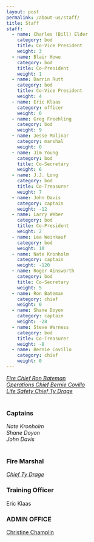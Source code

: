 ```yaml
---
layout: post
permalink: /about-us/staff/
title: Staff
staff:
  - name: Charles (Bill) Elder
    category: bod
    title: Co-Vice President
    weight: 3
  - name: Blair Howe
    category: bod
    title: Co-President
    weight: 1
  - name: Darrin Rutt
    category: bod
    title: Co-Vice President
    weight: 4
  - name: Eric Klaas
    category: officer
    weight: 0
  - name: Greg Freehling
    category: bod
    weight: 9
  - name: Jesse Molinar
    category: marshal
    weight: 0
  - name: Jim Young
    category: bod
    title: Co-Secretary
    weight: 6
  - name: J.J. Long
    category: bod
    title: Co-Treasurer
    weight: 7
  - name: John Davis
    category: captain
    weight: -12
  - name: Larry Weber
    category: bod
    title: Co-President
    weight: 2
  - name: Lea Weinkauf
    category: bod
    weight: 10
  - name: Nate Kronholm
    category: captain
    weight: -120
  - name: Roger Ainsworth
    category: bod
    title: Co-Secretary
    weight: 5
  - name: Ron Bateman
    category: chief
    weight: 0
  - name: Shane Doyon
    category: captain
    weight: -28
  - name: Steve Werness
    category: bod
    title: Co-Treasurer
    weight: -8
  - name: Bernie Covillo
    category: chief
    weight: 0
---
```



<div class="clearfix"><div class="col-one"><address class="staff-header"><a href="javascript:void(location.href='mailto:'+String.fromCharCode(105,110,102,111,64,102,114,102,114,46,99,111))">Fire Chief Ron Bateman</a></address></div><div class="col-two"><div itemscope="" class="clearfix staff-content"><address itemprop="name"><a href="javascript:void(location.href='mailto:'+String.fromCharCode(98,99,111,118,105,108,108,111,64,102,114,102,114,46,99,111))">Operations Chief Bernie Covillo</a></address><address itemprop="name"><a href="javascript:void(location.href='mailto:'+String.fromCharCode(116,100,114,97,103,101,64,102,114,102,114,46,99,111))">Life Safety Chief Ty Drage</a></address></div><div class="staff-header">&nbsp;</div><h3 class="staff-header">Captains</h3><div itemscope="" class="clearfix staff-content"><address itemprop="name">Nate Kronholm</address></div><div itemscope="" class="clearfix staff-content"><address itemprop="name">Shane Doyon</address></div><div itemscope="" class="clearfix staff-content"><address itemprop="name">John Davis</address><address itemprop="name">&nbsp;</address></div><h3 class="staff-header">Fire Marshal</h3><div itemscope="" class="clearfix staff-content"><address itemprop="name"><a href="javascript:void(location.href='mailto:'+String.fromCharCode(116,100,114,97,103,101,64,102,114,102,114,46,99,111))">Chief Ty Drage</a></address></div><h3 class="staff-header">Training Officer</h3><div itemscope="" class="clearfix staff-content"><p itemprop="name">Eric Klaas</p><h3 itemprop="name">ADMIN OFFICE</h3><p itemprop="name"><a href="javascript:void(location.href='mailto:'+String.fromCharCode(99,99,104,97,109,112,108,105,110,64,102,114,102,114,46,99,111))">Christine Champlin</a></p></div></div></div>